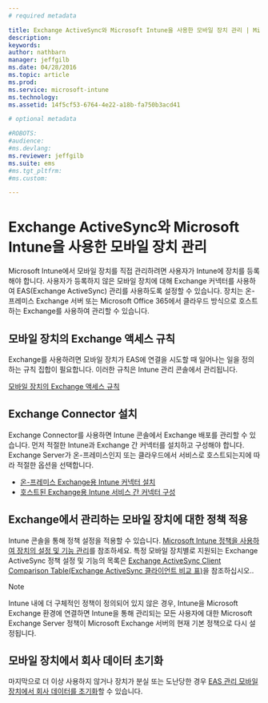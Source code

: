 ```yaml
---
# required metadata

title: Exchange ActiveSync와 Microsoft Intune을 사용한 모바일 장치 관리 | Microsoft Intune
description:
keywords:
author: nathbarn
manager: jeffgilb
ms.date: 04/28/2016
ms.topic: article
ms.prod:
ms.service: microsoft-intune
ms.technology:
ms.assetid: 14f5cf53-6764-4e22-a18b-fa750b3acd41

# optional metadata

#ROBOTS:
#audience:
#ms.devlang:
ms.reviewer: jeffgilb
ms.suite: ems
#ms.tgt_pltfrm:
#ms.custom:

---
```


# Exchange ActiveSync와 Microsoft Intune을 사용한 모바일 장치 관리
Microsoft Intune에서 모바일 장치를 직접 관리하려면 사용자가 Intune에 장치를 등록해야 합니다. 사용자가 등록하지 않은 모바일 장치에 대해 Exchange 커넥터를 사용하여 EAS(Exchange ActiveSync) 관리를 사용하도록 설정할 수 있습니다. 장치는 온-프레미스 Exchange 서버 또는 Microsoft Office 365에서 클라우드 방식으로 호스트하는 Exchange를 사용하여 관리할 수 있습니다.

## 모바일 장치의 Exchange 액세스 규칙 ##

Exchange를 사용하려면 모바일 장치가 EAS에 연결을 시도할 때 일어나는 일을 정의하는 규칙 집합이 필요합니다. 이러한 규칙은 Intune 관리 콘솔에서 관리됩니다.

[모바일 장치의 Exchange 액세스 규칙](exchange-access-rules-for-mobile-devices.md)

## Exchange Connector 설치
Exchange Connector를 사용하면 Intune 콘솔에서 Exchange 배포를 관리할 수 있습니다. 먼저 적절한 Intune과 Exchange 간 커넥터를 설치하고 구성해야 합니다. Exchange Server가 온-프레미스인지 또는 클라우드에서 서비스로 호스트되는지에 따라 적절한 옵션을 선택합니다.

-   [온-프레미스 Exchange용 Intune 커넥터 설치](intune-on-premises-exchange-connector.md)
-   [호스트된 Exchange용 Intune 서비스 간 커넥터 구성](intune-service-to-service-exchange-connector.md)

## Exchange에서 관리하는 모바일 장치에 대한 정책 적용
Intune 콘솔을 통해 정책 설정을 적용할 수 있습니다. [Microsoft Intune 정책을 사용하여 장치의 설정 및 기능 관리](manage-settings-and-features-on-your-devices-with-microsoft-intune-policies.md)를 참조하세요. 특정 모바일 장치별로 지원되는 Exchange ActiveSync 정책 설정 및 기능의 목록은 [Exchange ActiveSync Client Comparison Table(Exchange ActiveSync 클라이언트 비교 표)](http://go.microsoft.com/fwlink/?LinkId=247270)을 참조하십시오..

> [!NOTE]
> Intune 내에 더 구체적인 정책이 정의되어 있지 않은 경우, Intune을 Microsoft Exchange 환경에 연결하면 Intune을 통해 관리되는 모든 사용자에 대한 Microsoft Exchange Server 정책이 Microsoft Exchange 서버의 현재 기본 정책으로 다시 설정됩니다.

## 모바일 장치에서 회사 데이터 초기화
마지막으로 더 이상 사용하지 않거나 장치가 분실 또는 도난당한 경우 [EAS 관리 모바일 장치에서 회사 데이터를 초기화](wipe-for-exchange-managed-mobile-devices.md)할 수 있습니다.


<!--HONumber=May16_HO1-->


